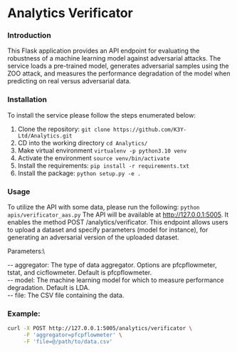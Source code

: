 # Analytics Verificator

### Introduction

This Flask application provides an API endpoint for evaluating the robustness of a machine learning model against adversarial attacks. The service loads a pre-trained model, generates adversarial samples using the ZOO attack, and measures the performance degradation of the model when predicting on real versus adversarial data.
### Installation
To install the service please follow the steps enumerated below:
1. Clone the repository: ``git clone https://github.com/K3Y-Ltd/Analytics.git``
2. CD into the working directory ``cd Analytics/``
3. Make virtual environment ```virtualenv -p python3.10 venv```
4. Activate the environment ``source venv/bin/activate``
5. Install the requirements: ``pip install -r requirements.txt``
6. Install the package: ``python setup.py -e .``

### Usage
To utilize the API with some data, please run the following:
```python apis/verificator_aas.py```
The API will be available at http://127.0.0.1:5005. It enables the method
POST /analytics/verificator. This endpoint allows users to upload a dataset and specify parameters (model for instance),
for generating an adversarial version of the uploaded dataset.

Parameters:\

-- aggregator: The type of data aggregator. Options are pfcpflowmeter, tstat, and cicflowmeter. Default is pfcpflowmeter.\
-- model: The machine learning model for which to measure performance degradation. Default is LDA.\
-- file: The CSV file containing the data.

### Example:
```bash
curl -X POST http://127.0.0.1:5005/analytics/verificator \
     -F 'aggregator=pfcpflowmeter' \
     -F 'file=@/path/to/data.csv'
```
